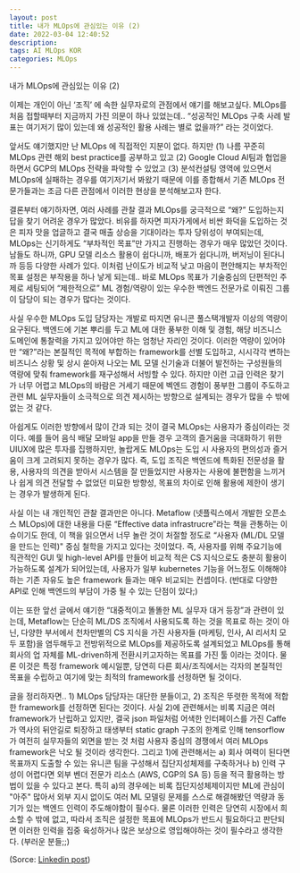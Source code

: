 ```yaml
---
layout: post
title: 내가 MLOps에 관심있는 이유 (2)
date: 2022-03-04 12:40:52
description: 
tags: AI MLOps KOR
categories: MLOps
---
```

내가 MLOps에 관심있는 이유 (2)

이제는 개인이 아닌 ‘조직’ 에 속한 실무자로의 관점에서 얘기를 해보고싶다. MLOps를 처음 접할때부터 지금까지 가진 의문이 하나 있었는데.. “성공적인 MLOps 구축 사례 발표는 여기저기 많이 있는데 왜 성공적인 활용 사례는 별로 없을까?” 라는 것이었다.

앞서도 얘기했지만 난 MLOps 에 직접적인 지분이 없다. 하지만 (1) 나름 꾸준히 MLOps 관련 해외 best practice를 공부하고 있고 (2) Google Cloud AI팀과 협업을 하면서 GCP의 MLOps 전략을 파악할 수 있었고 (3) 분석컨설팅 영역에 있으면서 MLOps에 실패하는 경우를 여기저기서 봐왔기 때문에 이를 종합해서 기존 MLOps 전문가들과는 조금 다른 관점에서 이러한 현상을 분석해보고자 한다.

결론부터 얘기하자면, 여러 사례를 관찰 결과 MLOps를 궁극적으로 “왜?” 도입하는지 답을 찾기 어려운 경우가 많았다. 비유를 하자면 피자가게에서 비싼 화덕을 도입하는 것은 피자 맛을 업글하고 결국 매출 상승을 기대이라는 투자 당위성이 부여되는데, MLOps는 신기하게도 “부차적인 목표”만 가지고 진행하는 경우가 매우 많았던 것이다. 남들도 하니까, GPU 모델 리소스 활용이 쉽다니까, 배포가 쉽다니까, 버저닝이 된다니까 등등 다양한 사례가 있다. 이처럼 난이도가 비교적 낮고 마음이 편안해지는 부차적인 목표 설정은 부작용을 하나 낳게 되는데.. 바로 MLOps 목표가 기술중심의 단편적인 주제로 세팅되어 “제한적으로” ML 경험/역량이 있는 우수한 백엔드 전문가로 이뤄진 그룹이 담당이 되는 경우가 많다는 것이다. 

사실 우수한 MLOps 도입 담당자는 개발로 따지면 유니콘 풀스택개발자 이상의 역량이 요구된다. 백엔드에 기본 뿌리를 두고 ML에 대한 풍부한 이해 및 경험, 해당 비즈니스 도메인에 통찰력을 가지고 있어야만 하는 엄청난 자리인 것이다. 이러한 역량이 있어야만 “왜?”라는 본질적인 목적에 부합하는 framework를 선별 도입하고, 시시각각 변하는 비즈니스 상황 및 상시 쏟아져 나오는 ML 모델 신기술과 더불어 발전하는 구성원들의 역량에 맞춰 framework를 재구성해서 서빙할 수 있다. 하지만 이런 고급 인력은 찾기가 너무 어렵고 MLOps의 바람은 거세기 때문에 벡엔드 경험이 풍부한 그룹이 주도하고 관련 ML 실무자들이 소극적으로 의견 제시하는 방향으로 설계되는 경우가 많을 수 밖에 없는 것 같다.

아쉽게도 이러한 방향에서 많이 간과 되는 것이 결국 MLOps는 사용자가 중심이라는 것이다. 예를 들어 음식 배달 모바일 app을 만들 경우 고객의 즐거움을 극대화하기 위한 UIUX에 많은 투자를 집행하지만, 놀랍게도 MLOps는 도입 시 사용자의 편의성과 즐거움이 크게 고려되지 못하는 경우가 많다. 즉, 도입 조직은 백엔드에 특화된 전문성을 활용, 사용자의 의견을 받아서 시스템을 잘 만들었지만 사용자는 사용에 불편함을 느끼거나 쉽게 의견 전달할 수 없었던 미묘한 방향성, 목표의 차이로 인해 활용에 제한이 생기는 경우가 발생하게 된다.

사실 이는 내 개인적인 관찰 결과만은 아니다. Metaflow (넷플릭스에서 개발한 오픈소스 MLOps)에 대한 내용을 다룬 “Effective data infrastrucre”라는 책을 관통하는 이슈이기도 한데, 이 책을 읽으면서 너무 놀란 것이 처절할 정도로 “사용자 (ML/DL 모델을 만드는 인력)" 중심 철학을 가지고 있다는 것이었다. 즉, 사용자를 위해 주요기능에 직관적인 GUI 및 high-level API를 만들어 비교적 적은 CS 지식으로도 충분히 활용이 가능하도록 설계가 되어있는데, 사용자가 일부 kubernetes 기능을 어느정도 이해해야하는 기존 자유도 높은 framework 들과는 매우 비교되는 컨셉이다. (반대로 다양한 API로 인해 백엔드의 부담이 가중 될 수 있는 단점이 있다;)

이는 또한 앞선 글에서 얘기한 “대중적이고 똘똘한 ML 실무자 대거 등장”과 관련이 있는데, Metaflow는 단순히 ML/DS 조직에서 사용되도록 하는 것을 목표로 하는 것이 아닌, 다양한 부서에서 천차만별의 CS 지식을 가진 사용자들 (마케팅, 인사, AI 리서치 모두 포함)을 염두해두고 전방위적으로 MLOps를 제공하도록 설계되었고 MLOps를 통해 회사의 업 자체를 ML-driven하게 전환시키고자하는 목표를 가진 툴 이라는 것이다. 물론 이것은 특정 framework 예시일뿐, 당연히 다른 회사/조직에서는 각자의 본질적인 목표을 수립하고 여기에 맞는 최적의 framework를 선정하면 될 것이다.

글을 정리하자면.. 1) MLOps 담당자는 대단한 분들이고, 2) 조직은 뚜렷한 목적에 적합한 framework를 선정하면 된다는 것이다. 사실 2)에 관련해서는 비록 지금은 여러 framework가 난립하고 있지만, 결국 json 파일처럼 어색한 인터페이스를 가진 Caffe가 역사의 뒤안길로 퇴장하고 태생부터 static graph 구조의 한계로 인해 tensorflow가 여전히 실무자들의 외면을 받는 것 처럼 사용자 중심의 경쟁에서 여러 MLOps framework은 낙오 될 것이라 생각한다. 그리고 1)에 관련해서는 a) 회사 여력이 된다면 목표까지 도출할 수 있는 유니콘 팀을 구성해서 집단지성체제를 구축하거나 b) 인력 구성이 어렵다면 외부 벤더 전문가 리소스 (AWS, CGP의 SA 등) 등을 적극 활용하는 방법이 있을 수 있다고 본다. 특히 a)의 경우에는 비록 집단지성체제이지만 ML에 관심이 "아주" 많아서 외부 지시 없이도 여러 ML 모델링 문제를 스스로 해결해봤던 역량과 동기가 있는 백엔드 인력이 주도해야함이 필수다. 물론 이러한 인력은 당연히 시장에서 희소할 수 밖에 없고, 따라서 조직은 설정한 목표에 MLOps가 반드시 필요하다고 판단되면 이러한 인력을 집중 육성하거나 많은 보상으로 영입해야하는 것이 필수라고 생각한다. (부러운 분들;;)

(Sorce: [Linkedin post](https://www.linkedin.com/in/mark-kim-18431346/recent-activity/all/))